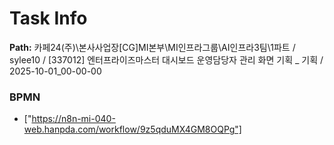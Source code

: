 # Task Info

**Path:** 카페24(주)\본사사업장\[CG]MI본부\MI인프라그룹\AI인프라3팀\1파트 / sylee10 / [337012] 엔터프라이즈마스터 대시보드 운영담당자 관리 화면 기획 _ 기획 / 2025-10-01_00-00-00

### BPMN
- ["https://n8n-mi-040-web.hanpda.com/workflow/9z5qduMX4GM8OQPg"]

